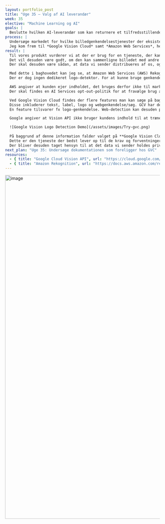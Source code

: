 ```yaml
---
layout: portfolio_post
title: "Uge 35 – Valg af AI leverandør"
week: 35
elective: "Machine Learning og AI"
goals: |
  Beslutte hvilken AI-leverandør som kan returnere et tilfredsstillende resultat på baggrund af de krav der er stillet op.
process: |
  Undersøge markedet for hvilke billedgenkendelsestjenester der eksisterer med gratis mulighed.  
  Jeg kom frem til *Google Vision Cloud* samt *Amazon Web Services*, herefter har jeg dykket ned i begge, for at finde det bedste match for vores produkt.
result: |
  Til vores produkt vurderer vi at der er brug for en tjeneste, der kan læse logoer som *CAT* og tekst som *BR06* for den tilhørende maskine.  
  Det vil desuden være godt, om den kan sammenligne billedet med andre lignende maskiner for at kunne kategorisere maskinen til fx *Gravemaskine*.  
  Der skal desuden være sådan, at data vi sender distribueres af os, og bliver ikke brugt af tjenesten til at reklamere eller træne modellen.  

  Med dette i baghovedet kan jeg se, at Amazon Web Services (AWS) Rekognition har tekst og labels i sin tjeneste.  
  Der er dog ingen dedikeret logo-detektor. For at kunne bruge genkendelse af logoer skal man træne en Custom Labels-model til logoer.  

  AWS angiver at kunden ejer indholdet, det bruges derfor ikke til marketing eller reklame.  
  Der skal findes en AI Services opt-out-politik for at fravælge brug af indhold til serviceforbedring/træning.  

  Ved Google Vision Cloud findes der flere features man kan søge på baggrund af.  
  Disse inkluderer tekst, label, logo og webgenkendelse/søg. GCV har desuden de første 1.000 features gratis.  
  En feature tilsvarer fx logo-genkendelse. Web-detection kan desuden programmeres til kun at gøre brug af pålidelige kilder, for at forhindre irrelevant eller uegnet data.  

  Google angiver at Vision API ikke bruger kundens indhold til at træne modeller, indhold anvendes kun for at levere tjenesten.  

  ![Google Vision Logo Detection Demo](/assets/images/Try-gvc.png)
  
  På baggrund af denne information falder valget på **Google Vision Cloud**.  
  Dette er den tjeneste der bedst lever op til de krav og forventninger vi har til billedgenkendelse.  
  Der bliver desuden taget hensyn til at det data vi sender holdes privat. Da vi ønsker at lave en modulære applikation kan det blive aktuelt at gøre brug af AWS sin tjeneste på et senere tidspunkt for at kunne sammenligne resultater på tværs af leverandører.
next_plan: "Uge 35: Undersøge dokumentationen som foreligger hos GVC"
resources:
  - { title: "Google Cloud Vision API", url: "https://cloud.google.com/vision" }
  - { title: "Amazon Rekognition", url: "https://docs.aws.amazon.com/rekognition/latest/APIReference/Welcome.html" }
---
```

<img width="772" height="1119" alt="image" src="https://github.com/user-attachments/assets/643ec3fe-2188-419a-92fe-2f0b48ae846e" />
